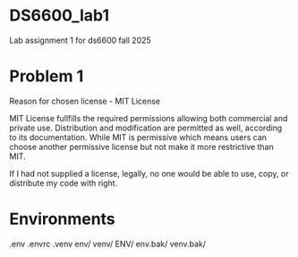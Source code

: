 # DS6600_lab1
Lab assignment 1 for ds6600 fall 2025

# Problem 1
Reason for chosen license - MIT License

MIT License fullfills the required permissions allowing both commercial and private use. Distribution and modification are permitted as well, according to its documentation. While MIT is permissive which means users can choose another permissive license but not make it more restrictive than MIT. 

If I had not supplied a license, legally, no one would be able to use, copy, or distribute my code with right.


# Environments
.env
.envrc
.venv
env/
venv/
ENV/
env.bak/
venv.bak/